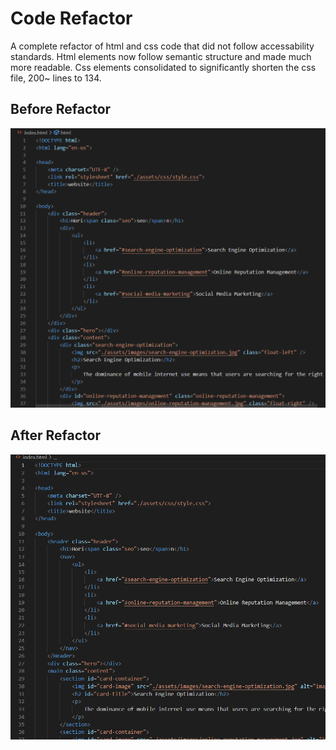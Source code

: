 # Code Refactor

A complete refactor of html and css code that did not follow accessability standards. Html elements now follow semantic structure and made much more readable. Css elements consolidated to significantly shorten the css file, 200~ lines to 134. 

## Before Refactor


![](/assets/images/Code%20Refactor%20Before.png)

## After Refactor


![](/assets/images/Code%20Refactor%20After.png)